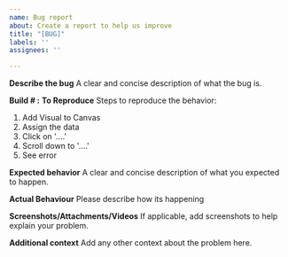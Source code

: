 ```yaml
---
name: Bug report
about: Create a report to help us improve
title: "[BUG]"
labels: ''
assignees: ''

---
```


**Describe the bug**
A clear and concise description of what the bug is.

**Build # :**
**To Reproduce**
Steps to reproduce the behavior:
1. Add Visual to Canvas 
2. Assign the data
3. Click on '....'
4. Scroll down to '....'
5. See error

**Expected behavior**
A clear and concise description of what you expected to happen.

**Actual Behaviour**
Please describe how its happening

**Screenshots/Attachments/Videos**
If applicable, add screenshots to help explain your problem.



**Additional context**
Add any other context about the problem here.
